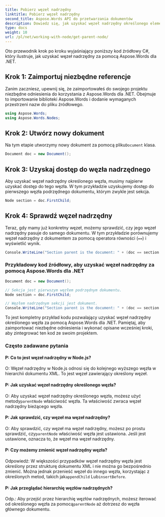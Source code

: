 ```yaml
---
title: Pobierz węzeł nadrzędny
linktitle: Pobierz węzeł nadrzędny
second_title: Aspose.Words API do przetwarzania dokumentów
description: Dowiedz się, jak uzyskać węzeł nadrzędny określonego elementu za pomocą Aspose.Words dla .NET.
type: docs
weight: 10
url: /pl/net/working-with-node/get-parent-node/
---
```


Oto przewodnik krok po kroku wyjaśniający poniższy kod źródłowy C#, który ilustruje, jak uzyskać węzeł nadrzędny za pomocą Aspose.Words dla .NET.

## Krok 1: Zaimportuj niezbędne referencje
Zanim zaczniesz, upewnij się, że zaimportowałeś do swojego projektu niezbędne odniesienia do korzystania z Aspose.Words dla .NET. Obejmuje to importowanie biblioteki Aspose.Words i dodanie wymaganych przestrzeni nazw do pliku źródłowego.

```csharp
using Aspose.Words;
using Aspose.Words.Nodes;
```

## Krok 2: Utwórz nowy dokument
 Na tym etapie utworzymy nowy dokument za pomocą pliku`Document` klasa.

```csharp
Document doc = new Document();
```

## Krok 3: Uzyskaj dostęp do węzła nadrzędnego
Aby uzyskać węzeł nadrzędny określonego węzła, musimy najpierw uzyskać dostęp do tego węzła. W tym przykładzie uzyskujemy dostęp do pierwszego węzła podrzędnego dokumentu, którym zwykle jest sekcja.

```csharp
Node section = doc.FirstChild;
```

## Krok 4: Sprawdź węzeł nadrzędny
Teraz, gdy mamy już konkretny węzeł, możemy sprawdzić, czy jego węzeł nadrzędny pasuje do samego dokumentu. W tym przykładzie porównujemy węzeł nadrzędny z dokumentem za pomocą operatora równości (`==`) i wyświetlić wynik.

```csharp
Console.WriteLine("Section parent is the document: " + (doc == section.ParentNode));
```

### Przykładowy kod źródłowy, aby uzyskać węzeł nadrzędny za pomocą Aspose.Words dla .NET


```csharp
Document doc = new Document();

// Sekcja jest pierwszym węzłem podrzędnym dokumentu.
Node section = doc.FirstChild;

// Węzłem nadrzędnym sekcji jest dokument.
Console.WriteLine("Section parent is the document: " + (doc == section.ParentNode));
```

To jest kompletny przykład kodu pozwalający uzyskać węzeł nadrzędny określonego węzła za pomocą Aspose.Words dla .NET. Pamiętaj, aby zaimportować niezbędne odniesienia i wykonać opisane wcześniej kroki, aby zintegrować ten kod ze swoim projektem.

### Często zadawane pytania

#### P: Co to jest węzeł nadrzędny w Node.js?

O: Węzeł nadrzędny w Node.js odnosi się do kolejnego wyższego węzła w hierarchii dokumentu XML. To jest węzeł zawierający określony węzeł.

#### P: Jak uzyskać węzeł nadrzędny określonego węzła?

 O: Aby uzyskać węzeł nadrzędny określonego węzła, możesz użyć metody`parentNode` właściwość węzła. Ta właściwość zwraca węzeł nadrzędny bieżącego węzła.

#### P: Jak sprawdzić, czy węzeł ma węzeł nadrzędny?

 O: Aby sprawdzić, czy węzeł ma węzeł nadrzędny, możesz po prostu sprawdzić, czy`parentNode` właściwość węzła jest ustawiona. Jeśli jest ustawione, oznacza to, że węzeł ma węzeł nadrzędny.

#### P: Czy możemy zmienić węzeł nadrzędny węzła?

Odpowiedź: W większości przypadków węzeł nadrzędny węzła jest określony przez strukturę dokumentu XML i nie można go bezpośrednio zmienić. Można jednak przenieść węzeł do innego węzła, korzystając z określonych metod, takich jak`appendChild` Lub`insertBefore`.

#### P: Jak przeglądać hierarchię węzłów nadrzędnych?

 Odp.: Aby przejść przez hierarchię węzłów nadrzędnych, możesz iterować od określonego węzła za pomocą`parentNode` aż dotrzesz do węzła głównego dokumentu.